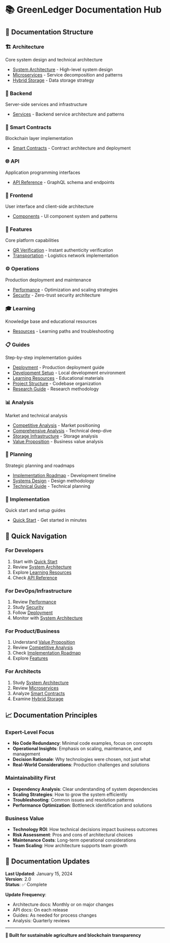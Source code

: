 # 📚 GreenLedger Documentation Hub

## 🎯 Documentation Structure

### **🏗️ Architecture**
Core system design and technical architecture
- [System Architecture](./architecture/SYSTEM_ARCHITECTURE.md) - High-level system design
- [Microservices](./architecture/MICROSERVICES.md) - Service decomposition and patterns
- [Hybrid Storage](./architecture/HYBRID_STORAGE.md) - Data storage strategy

### **🔧 Backend**
Server-side services and infrastructure
- [Services](./backend/SERVICES.md) - Backend service architecture and patterns

### **📜 Smart Contracts**
Blockchain layer implementation
- [Smart Contracts](./contracts/SMART_CONTRACTS.md) - Contract architecture and deployment

### **🌐 API**
Application programming interfaces
- [API Reference](./api/API_REFERENCE.md) - GraphQL schema and endpoints

### **🎨 Frontend**
User interface and client-side architecture
- [Components](./frontend/COMPONENTS.md) - UI component system and patterns

### **🚀 Features**
Core platform capabilities
- [QR Verification](./features/QR_VERIFICATION.md) - Instant authenticity verification
- [Transportation](./features/TRANSPORTATION.md) - Logistics network implementation

### **⚙️ Operations**
Production deployment and maintenance
- [Performance](./operations/PERFORMANCE.md) - Optimization and scaling strategies
- [Security](./operations/SECURITY.md) - Zero-trust security architecture

### **🎓 Learning**
Knowledge base and educational resources
- [Resources](./learning/RESOURCES.md) - Learning paths and troubleshooting

### **📋 Guides**
Step-by-step implementation guides
- [Deployment](./guides/DEPLOYMENT.md) - Production deployment guide
- [Development Setup](./guides/DEVELOPMENT_SETUP.md) - Local development environment
- [Learning Resources](./guides/LEARNING_RESOURCES.md) - Educational materials
- [Project Structure](./guides/PROJECT_STRUCTURE.md) - Codebase organization
- [Research Guide](./guides/RESEARCH_GUIDE.md) - Research methodology

### **📊 Analysis**
Market and technical analysis
- [Competitive Analysis](./analysis/COMPETITIVE_ANALYSIS.md) - Market positioning
- [Comprehensive Analysis](./analysis/COMPREHENSIVE_ANALYSIS_REPORT.md) - Technical deep-dive
- [Storage Infrastructure](./analysis/HYBRID_STORAGE_INFRASTRUCTURE_REPORT.md) - Storage analysis
- [Value Proposition](./analysis/PLATFORM_VALUE_PROPOSITION.md) - Business value analysis

### **📅 Planning**
Strategic planning and roadmaps
- [Implementation Roadmap](./planning/IMPLEMENTATION_ROADMAP.md) - Development timeline
- [Systems Design](./planning/SYSTEMS_DESIGN.md) - Design methodology
- [Technical Guide](./planning/TECHNICAL_GUIDE.md) - Technical planning

### **🔧 Implementation**
Quick start and setup guides
- [Quick Start](./implementation/QUICK_START.md) - Get started in minutes

## 🎯 Quick Navigation

### **For Developers**
1. Start with [Quick Start](./implementation/QUICK_START.md)
2. Review [System Architecture](./architecture/SYSTEM_ARCHITECTURE.md)
3. Explore [Learning Resources](./learning/RESOURCES.md)
4. Check [API Reference](./api/API_REFERENCE.md)

### **For DevOps/Infrastructure**
1. Review [Performance](./operations/PERFORMANCE.md)
2. Study [Security](./operations/SECURITY.md)
3. Follow [Deployment](./guides/DEPLOYMENT.md)
4. Monitor with [System Architecture](./architecture/SYSTEM_ARCHITECTURE.md)

### **For Product/Business**
1. Understand [Value Proposition](./analysis/PLATFORM_VALUE_PROPOSITION.md)
2. Review [Competitive Analysis](./analysis/COMPETITIVE_ANALYSIS.md)
3. Check [Implementation Roadmap](./planning/IMPLEMENTATION_ROADMAP.md)
4. Explore [Features](./features/)

### **For Architects**
1. Study [System Architecture](./architecture/SYSTEM_ARCHITECTURE.md)
2. Review [Microservices](./architecture/MICROSERVICES.md)
3. Analyze [Smart Contracts](./contracts/SMART_CONTRACTS.md)
4. Examine [Hybrid Storage](./architecture/HYBRID_STORAGE.md)

## 📈 Documentation Principles

### **Expert-Level Focus**
- **No Code Redundancy**: Minimal code examples, focus on concepts
- **Operational Insights**: Emphasis on scaling, maintenance, and management
- **Decision Rationale**: Why technologies were chosen, not just what
- **Real-World Considerations**: Production challenges and solutions

### **Maintainability First**
- **Dependency Analysis**: Clear understanding of system dependencies
- **Scaling Strategies**: How to grow the system efficiently
- **Troubleshooting**: Common issues and resolution patterns
- **Performance Optimization**: Bottleneck identification and solutions

### **Business Value**
- **Technology ROI**: How technical decisions impact business outcomes
- **Risk Assessment**: Pros and cons of architectural choices
- **Maintenance Costs**: Long-term operational considerations
- **Team Scaling**: How architecture supports team growth

## 🔄 Documentation Updates

**Last Updated**: January 15, 2024  
**Version**: 2.0  
**Status**: ✅ Complete

**Update Frequency**: 
- Architecture docs: Monthly or on major changes
- API docs: On each release
- Guides: As needed for process changes
- Analysis: Quarterly reviews

---

**🌱 Built for sustainable agriculture and blockchain transparency**